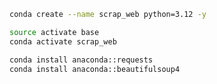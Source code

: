 ```bash
conda create --name scrap_web python=3.12 -y
```

```bash
source activate base
conda activate scrap_web
```

```bash
conda install anaconda::requests
conda install anaconda::beautifulsoup4
```
